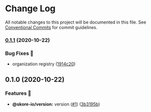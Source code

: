 # Change Log

All notable changes to this project will be documented in this file.
See [Conventional Commits](https://conventionalcommits.org) for commit guidelines.

### [0.1.1](https://github.com/skore-io/nestjs-extensions/compare/v0.1.0...v0.1.1) (2020-10-22)


### Bug Fixes 🐛

* organization registry ([1914c20](https://github.com/skore-io/nestjs-extensions/commit/1914c20bae3cb3a09ee90164a329a782abd80482))



## 0.1.0 (2020-10-22)


### Features 🚀

* **@skore-io/version:** version ([#1](https://github.com/skore-io/nestjs-extensions/issues/1)) ([3b3195b](https://github.com/skore-io/nestjs-extensions/commit/3b3195b460325d06bbcc69a341fa33ea7fcaf07e))
